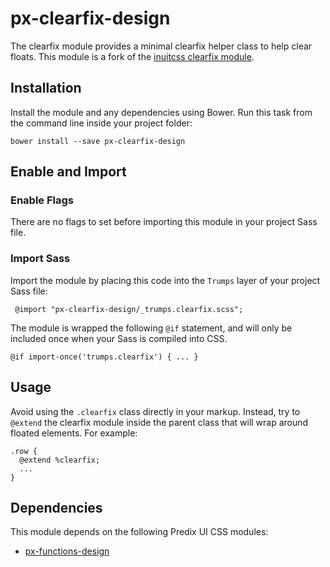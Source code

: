 # px-clearfix-design

The clearfix module provides a minimal clearfix helper class to help clear floats. This module is a fork of the [inuitcss clearfix module](https://github.com/inuitcss/trumps.clearfix).

## Installation

Install the module and any dependencies using Bower. Run this task from the command line inside your project folder:

    bower install --save px-clearfix-design

## Enable and Import

### Enable Flags

There are no flags to set before importing this module in your project Sass file.

### Import Sass

Import the module by placing this code into the `Trumps` layer of your project Sass file:

     @import "px-clearfix-design/_trumps.clearfix.scss";

The module is wrapped the following `@if` statement, and will only be included once when your Sass is compiled into CSS.

    @if import-once('trumps.clearfix') { ... }

## Usage

Avoid using the `.clearfix` class directly in your markup. Instead, try to `@extend` the clearfix module inside the parent class that will wrap around floated elements. For example:

    .row {
      @extend %clearfix;
      ...
    }

## Dependencies

This module depends on the following Predix UI CSS modules:

* [px-functions-design](https://github.com/PredixDev/px-functions-design)
